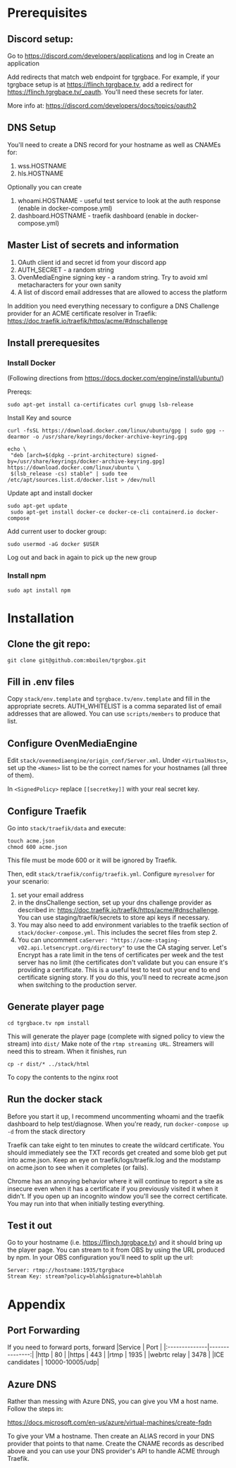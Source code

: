 # Prerequisites
## Discord setup:
Go to https://discord.com/developers/applications and log in
Create an application 

Add redirects that match web endpoint for tgrgbace.  For example, if your tgrgbace
setup is at https://flinch.tgrgbace.tv, add a redirect for https://flinch.tgrgbace.tv/_oauth.  You'll need these secrets for later.

More info at: https://discord.com/developers/docs/topics/oauth2

## DNS Setup
You'll need to create a DNS record for your hostname as well as CNAMEs for:
1. wss.HOSTNAME
2. hls.HOSTNAME

Optionally you can create
1. whoami.HOSTNAME - useful test service to look at the auth response (enable in docker-compose.yml)
2. dashboard.HOSTNAME - traefik dashboard (enable in docker-compose.yml)

## Master List of secrets and information
1. OAuth client id and secret id from your discord app
2. AUTH_SECRET - a random string
3. OvenMediaEngine signing key - a random string.  Try to avoid xml metacharacters for your own sanity
4. A list of discord email addresses that are allowed to access the platform

In addition you need everything necessary to configure a DNS Challenge provider for an ACME certificate resolver in Traefik: https://doc.traefik.io/traefik/https/acme/#dnschallenge

## Install prerequesites
### Install Docker
(Following directions from https://docs.docker.com/engine/install/ubuntu/)

Prereqs:

```sudo apt-get install ca-certificates curl gnupg lsb-release```

Install Key and source
 ```
curl -fsSL https://download.docker.com/linux/ubuntu/gpg | sudo gpg --dearmor -o /usr/share/keyrings/docker-archive-keyring.gpg

echo \
  "deb [arch=$(dpkg --print-architecture) signed-by=/usr/share/keyrings/docker-archive-keyring.gpg] https://download.docker.com/linux/ubuntu \
  $(lsb_release -cs) stable" | sudo tee /etc/apt/sources.list.d/docker.list > /dev/null

```
  
Update apt and install docker
```
sudo apt-get update
 sudo apt-get install docker-ce docker-ce-cli containerd.io docker-compose
```
 
 Add current user to docker group:
 
 ```sudo usermod -aG docker $USER```
 
Log out and back in again to pick up the new group

### Install npm
```
sudo apt install npm
```

# Installation

## Clone the git repo:
```git clone git@github.com:mboilen/tgrgbox.git```

## Fill in .env files
Copy `stack/env.template` and `tgrgbace.tv/env.template` and fill in the appropriate secrets.  AUTH_WHITELIST is a comma separated list of email addresses that are allowed.  You can use `scripts/members` to produce that list.

## Configure OvenMediaEngine
Edit `stack/ovenmediaengine/origin_conf/Server.xml`.  Under `<VirtualHosts>`, set up the `<Names>` list to be the correct names for your hostnames (all three of them).

In `<SignedPolicy>` replace `[[secretkey]]` with your real secret key.

## Configure Traefik
Go into `stack/traefik/data` and execute:
```
touch acme.json
chmod 600 acme.json
```

This file must be mode 600 or it will be ignored by Traefik.

Then, edit `stack/traefik/config/traefik.yml`.  Configure `myresolver` for your scenario:
1. set your email address
2. in the dnsChallenge section, set up your dns challenge provider as described in: https://doc.traefik.io/traefik/https/acme/#dnschallenge.  You can use staging/traefik/secrets to store api keys if necessary.
3. You may also need to add environment variables to the traefik section of `stack/docker-compose.yml`.  This includes the secret files from step 2.
4. You can uncomment `caServer: "https://acme-staging-v02.api.letsencrypt.org/directory"` to use the CA staging server.  Let's Encrypt has a rate limit in the tens of certificates per week and the test server has no limit (the certificates don't validate but you can ensure it's providing a certificate.  This is a useful test to test out your end to end certificate signing story.  If you do this, you'll need to recreate acme.json when switching to the production server.

## Generate player page
``cd tgrgbace.tv
npm install``

This will generate the player page (complete with signed policy to view the stream) into `dist/`  Make note of the `rtmp streaming URL`.  Streamers will need this to stream.  When it finishes, run

```cp -r dist/* ../stack/html```

To copy the contents to the nginx root

## Run the docker stack

Before you start it up, I recommend uncommenting whoami and the traefik dashboard to help test/diagnose.  When you're ready, run
```docker-compose up -d```
from the stack directory

Traefik can take eight to ten minutes to create the wildcard certificate.  You should immediately see the TXT records get created and some blob get put into acme.json.  Keep an eye on traefik/logs/traefik.log and the modstamp on acme.json to see when it completes (or fails).

Chrome has an annoying behavior where it will continue to report a site as insecure even when it has a certificate if you previously visited it when it didn't.  If you open up an incognito window you'll see the correct certificate.  You may run into that when initially testing everything.  

## Test it out

Go to your hostname (i.e. https://flinch.tgrgbace.tv) and it should bring up the player page.  You can stream to it from OBS by using the URL produced by npm.  In your OBS configuration you'll need to split up the url:

```
Server: rtmp://hostname:1935/tgrgbace
Stream Key: stream?policy=blah&signature=blahblah
```

# Appendix

## Port Forwarding
If you need to forward ports, forward
|Service        | Port           |
|:--------------|---------------:|
|http           | 80             |
|https          | 443            |
|rtmp           | 1935           |
|webrtc relay   | 3478           |
|ICE candidates | 10000-10005/udp|

## Azure DNS
Rather than messing with Azure DNS, you can give you VM a host name.  Follow the steps in:

https://docs.microsoft.com/en-us/azure/virtual-machines/create-fqdn

To give your VM a hostname.  Then create an ALIAS record in your DNS provider that points to that name.  Create the CNAME records as described above and you can use your DNS provider's API to handle ACME through Traefik.

